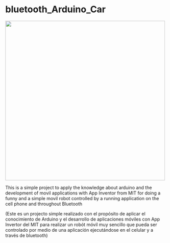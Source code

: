 # bluetooth_Arduino_Car

<img src="01-images/00-movilRobotCompleted.png" width="500">

This is a simple project to apply the knowledge about arduino and the development of movil applications with App Inventor from MIT for doing a funny and a simple movil robot controlled by a running application on the cell phone and throughout Bluetooth

(Este es un projecto simple realizado con el propósito de aplicar el conocimiento de Arduino y el desarrollo de aplicaciones móviles con App Invertor del MIT para realizar un robót móvil muy sencillo que pueda ser controlado por medio de una aplicación ejecutándose en el celular y a través de bluetooth)

